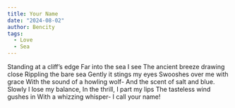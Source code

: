```yaml
---
title: Your Name
date: "2024-08-02"
author: Bencity
tags:
  - Love
  - Sea
---
```


Standing at a cliff’s edge
Far into the sea I see
The ancient breeze drawing close
Rippling the bare sea
Gently it stings my eyes
Swooshes over me with grace
With the sound of a howling wolf-
And the scent of salt and blue.
Slowly I lose my balance,
In the thrill, I part my lips
The tasteless wind gushes in
With a whizzing whisper-
I call your name!
